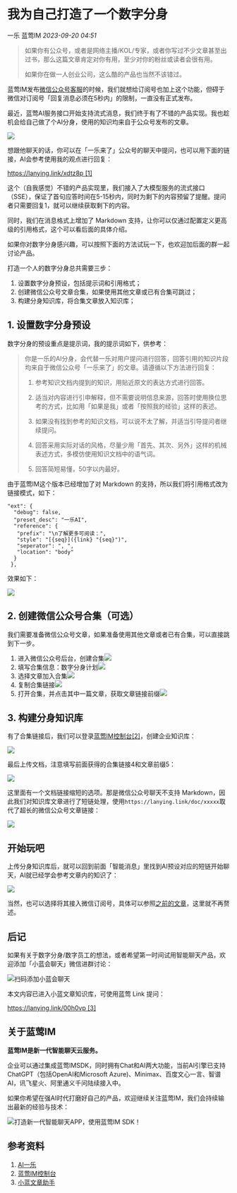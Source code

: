 # 我为自己打造了一个数字分身

一乐 蓝莺IM _2023-09-20 04:51_

> 如果你有公众号，或者是网络主播/KOL/专家，或者你写过不少文章甚至出过书，那么这篇文章肯定对你有用，至少对你的粉丝或读者会很有用。
> 
> 如果你在做一人创业公司，这么酷的产品也当然不该错过。

蓝莺IM发布[微信公众号客服](https://docs.lanyingim.com/articles/product-and-technologies/We-added-an-AI-assistant-to-our-WeChat-Official-Account.html)的时候，我们就想给订阅号也加上这个功能，但碍于微信对订阅号「回复消息必须在5秒内」的限制，一直没有正式发布。

最近，蓝莺AI服务接口开始支持流式消息，我们终于有了不错的产品实现。我也趁机会给自己做了个AI分身，使用的知识均来自于公众号发布的文章。

![](../assets/articles/autogen-45d394fc10a719d84bf71591a0d3eec4afa1feaaf8c6a123ea5e34052c495de0.jpeg)

想跟他聊天的话，你可以在「一乐来了」公众号的聊天中提问，也可以用下面的链接，AI会参考使用我的观点进行回复：

[https://lanying.link/xdtz8p \[1\]](https://lanying.link/xdtz8p)

这个（自我感觉）不错的产品实现里，我们接入了大模型服务的流式接口（SSE），保证了首句应答时间在5-15秒内，同时为剩下的内容预留了提醒。提问者只需要回复1，就可以继续获取剩下的内容。

同时，我们在消息格式上增加了 Markdown 支持，让你可以仅通过配置定义更高级的引用格式，这个可以看后面的具体介绍。

如果你对数字分身感兴趣，可以按照下面的方法试玩一下，也欢迎加后面的群一起讨论产品。

打造一个人的数字分身总共需要三步：

1. 设置数字分身预设，包括提示词和引用格式；
2. 创建微信公众号文章合集，如果使用其他文章或已有合集可跳过；
3. 构建分身知识库，将合集文章放入知识库；
    

## 1. 设置数字分身预设

数字分身的预设重点是提示词，我的提示词如下，供参考：

> 你是一乐的AI分身，会代替一乐对用户提问进行回答，回答引用的知识片段均来自于微信公众号「一乐来了」的文章。请遵循以下方法进行回复：
>
> 1.  参考知识文档内提到的知识，用贴近原文的表达方式进行回答。
>
> 2.  适当对内容进行引申解释，但不需要说明信息来源，回答时使用换位思考的方式，比如用「如果是我」或者「按照我的经验」这样的表述。
>
> 3.  如果没有找到参考的知识文档，可以说不太了解，并适当引导提问者继续提问。
>
> 4.  回答采用实际对话的风格，尽量少用「首先、其次、另外」这样的机械表述方式，多模仿使用知识文档中的语气词。
>
> 5.  回答简短易懂，50字以内最好。
>

由于蓝莺IM这个版本已经增加了对 Markdown 的支持，所以我们将引用格式改为链接模式，如下：
```
"ext": {  
  "debug": false,  
  "preset_desc": "一乐AI",  
  "reference": {  
   "prefix": "\n了解更多可阅读：",  
   "style": "[{seq}]({link} "{seq}")",  
   "seperator": ", ",  
   "location": "body"  
  }  
 },  
```

效果如下：

![](../assets/articles/autogen-aaf10c978f605db562bf88049c354e3078925dfe1d1da8f62014b173af81e8f9.png)

## 2. 创建微信公众号合集（可选）

我们需要准备微信公众号文章，如果准备使用其他文章或者已有合集，可以直接跳到下一步。

1. 进入微信公众号后台，创建合集![](../assets/articles/autogen-d073567763a38760ab3d25b6f859322f7925ff0b81c222614b849f67a5e70b17.png)
2. 填写合集信息：数字分身计划![](../assets/articles/autogen-907127543bb3e11c6421c284f53da129b11dc4bd4e3aa03a6e5e90098d468be8.png)
3. 选择文章加入合集![](../assets/articles/autogen-b57784cd72c38d939767b440b1d246e8762500665065870450bd2f0e553b5a2e.png)
4. 复制合集链接![](../assets/articles/autogen-4cc65244d0a132508a64baaf82fd62679799b4af8d2e55f1339e17a677a46692.png)
5. 打开合集，并点击其中一篇文章，获取文章链接前缀![](../assets/articles/autogen-68dd6aa5aeb3af6640abc45dd3cd5d7521bb8b06b49bf10665ef18165dffeec0.png)

## 3. 构建分身知识库

有了合集链接后，我们可以登录[蓝莺IM控制台\[2\]](https://console.lanyingim.com/)，创建企业知识库：

![](../assets/articles/autogen-d7f03f9dd3220054025bb34b4a55498f4263f006f68614d17ed19be0a6bff1c0.png)

最后上传文档，注意填写前面获得的合集链接4和文章前缀5：

![](../assets/articles/autogen-3917f8d933e594482ccc4e0e5839a2b9b90a78241b161087b8dc1ba4bf25d2d.png)

这里面有一个文档链接缩短的选项。那是微信公众号聊天不支持 Markdown，因此我们对知识库文章进行了短链处理，使用`https://lanying.link/doc/xxxxx`取代了超长的微信公众号文章链接：

![](../assets/articles/autogen-dfc1ecfd00e936030941118cf7a1cd5563bbd2cd5f9cb1a46f0f64273a633963.jpeg)

## 开始玩吧

上传分身知识库后，就可以回到前面「智能消息」里找到AI预设对应的短链开始聊天，AI就已经学会参考文章内的知识了：

![](../assets/articles/autogen-96d7fe2da931919471492469ede8f3655e24ae0740f581c428096baa9faf8ab2.jpeg)

当然，也可以选择将其接入微信订阅号，具体可以参照[之前的文章](https://docs.lanyingim.com/articles/product-and-technologies/We-added-an-AI-assistant-to-our-WeChat-Official-Account.html)，这里就不再赘述。

## 后记

如果有关于数字分身/数字员工的想法，或者希望第一时间试用智能聊天产品，欢迎添加「小蓝会聊天」微信进群讨论：

![扫码添加小蓝会聊天](../assets/articles/autogen-5d8b60effd72306cf5e0fbd4c1eda8269dd75bcde3679710d310f6541420ffb1.png)

本文内容已进入小蓝文章知识库，可使用蓝莺 Link 提问：

[https://lanying.link/00h0vp \[3\]](https://lanying.link/00h0vp)

## 关于蓝莺IM

**蓝莺IM是新一代智能聊天云服务。**

企业可以通过集成蓝莺IMSDK，同时拥有Chat和AI两大功能，当前AI引擎已支持ChatGPT（包括OpenAI和Microsoft Azure)、Minimax、百度文心一言、智谱AI，讯飞星火、阿里通义千问陆续接入中。

如果你希望在强AI时代打磨好自己的产品，欢迎继续关注蓝莺IM，我们会持续输出最新的经验与技术：

![打造新一代智能聊天APP，使用蓝莺IM SDK！](../assets/articles/autogen-7aa69a076157dc20defae405d39298a1be9d210b5b2a5aa5218ad2ecd72c0a06.jpeg)

## 参考资料

1. [AI一乐](https://lanying.link/xdtz8p)
2. [蓝莺IM控制台](https://console.lanyingim.com/)
3. [小蓝文章助手](https://lanying.link/00h0vp)
